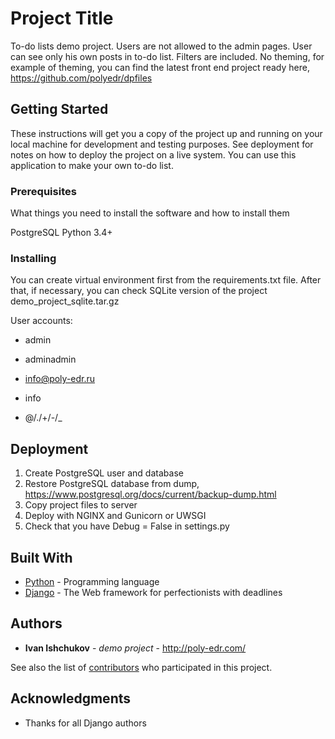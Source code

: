 # Project Title

To-do lists demo project. Users are not allowed to the admin pages. User can see only his own posts in to-do list. Filters are included. No theming, for example of theming, you can find the latest front end project ready here, https://github.com/polyedr/dpfiles

## Getting Started

These instructions will get you a copy of the project up and running on your local machine for development and testing purposes. See deployment for notes on how to deploy the project on a live system.
You can use this application to make your own to-do list.

### Prerequisites

What things you need to install the software and how to install them

PostgreSQL
Python 3.4+

### Installing

You can create virtual environment first from the requirements.txt file. 
After that, if necessary, you can check SQLite version of the project demo_project_sqlite.tar.gz

User accounts:
* admin
* adminadmin

* info@poly-edr.ru
* info
* @/./+/-/_

## Deployment

1. Create PostgreSQL user and database
2. Restore PostgreSQL database from dump, https://www.postgresql.org/docs/current/backup-dump.html
3. Copy project files to server
4. Deploy with NGINX and Gunicorn or UWSGI
5. Check that you have Debug = False in settings.py

## Built With

* [Python](https://www.python.org/) - Programming language
* [Django](https://www.djangoproject.com/) - The Web framework for perfectionists with deadlines

## Authors

* **Ivan Ishchukov** - *demo project* - http://poly-edr.com/

See also the list of [contributors](https://github.com/your/project/contributors) who participated in this project.

## Acknowledgments

* Thanks for all Django authors
 
